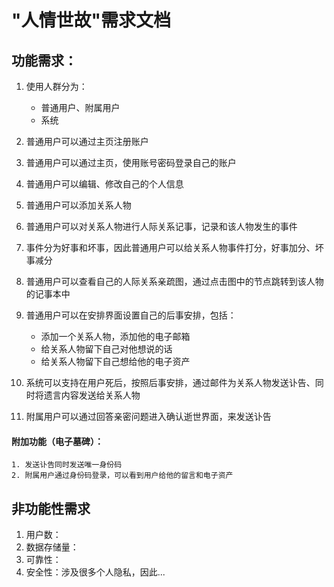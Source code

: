 # "人情世故"需求文档

## 功能需求：
1. 使用人群分为：
   * 普通用户、附属用户
   * 系统
2. 普通用户可以通过主页注册账户
3. 普通用户可以通过主页，使用账号密码登录自己的账户
4. 普通用户可以编辑、修改自己的个人信息
5. 普通用户可以添加关系人物
6. 普通用户可以对关系人物进行人际关系记事，记录和该人物发生的事件
7. 事件分为好事和坏事，因此普通用户可以给关系人物事件打分，好事加分、坏事减分
8. 普通用户可以查看自己的人际关系亲疏图，通过点击图中的节点跳转到该人物的记事本中
9. 普通用户可以在安排界面设置自己的后事安排，包括：

     * 添加一个关系人物，添加他的电子邮箱
     * 给关系人物留下自己对他想说的话
     * 给关系人物留下自己想给他的电子资产
10. 系统可以支持在用户死后，按照后事安排，通过邮件为关系人物发送讣告、同时将遗言内容发送给关系人物
11. 附属用户可以通过回答亲密问题进入确认逝世界面，来发送讣告
#### 附加功能（电子墓碑）：
    1. 发送讣告同时发送唯一身份码
    2. 附属用户通过身份码登录，可以看到用户给他的留言和电子资产

## 非功能性需求
1. 用户数：
2. 数据存储量：
3. 可靠性：
4. 安全性：涉及很多个人隐私，因此...